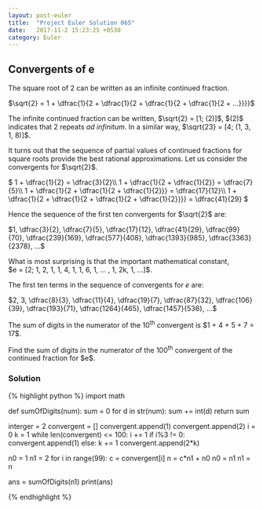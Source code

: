 ```yaml
---
layout: post-euler
title:  "Project Euler Solution 065"
date:   2017-11-2 15:23:25 +0530
category: Euler
---
```


<h2>Convergents of e</h2>
<div><p>The square root of 2 can be written as an infinite continued fraction.</p><p>$\sqrt{2} = 1 + \dfrac{1}{2 + \dfrac{1}{2 + \dfrac{1}{2 + \dfrac{1}{2 + ...}}}}$</p><p>The infinite continued fraction can be written, $\sqrt{2} = [1; (2)]$, $(2)$ indicates that 2 repeats <i>ad infinitum</i>. In a similar way, $\sqrt{23} = [4; (1, 3, 1, 8)]$.</p><p>It turns out that the sequence of partial values of continued fractions for square roots provide the best rational approximations. Let us consider the convergents for $\sqrt{2}$.</p><p>$
1 + \dfrac{1}{2} = \dfrac{3}{2}\\
1 + \dfrac{1}{2 + \dfrac{1}{2}} = \dfrac{7}{5}\\
1 + \dfrac{1}{2 + \dfrac{1}{2 + \dfrac{1}{2}}} = \dfrac{17}{12}\\
1 + \dfrac{1}{2 + \dfrac{1}{2 + \dfrac{1}{2 + \dfrac{1}{2}}}} = \dfrac{41}{29}
$</p><p>Hence the sequence of the first ten convergents for $\sqrt{2}$ are:</p><p>$1, \dfrac{3}{2}, \dfrac{7}{5}, \dfrac{17}{12}, \dfrac{41}{29}, \dfrac{99}{70}, \dfrac{239}{169}, \dfrac{577}{408}, \dfrac{1393}{985}, \dfrac{3363}{2378}, ...$</p><p>What is most surprising is that the important mathematical constant,<br/>$e = [2; 1, 2, 1, 1, 4, 1, 1, 6, 1, ... , 1, 2k, 1, ...]$.</p><p>The first ten terms in the sequence of convergents for <i>e</i> are:</p><p>$2, 3, \dfrac{8}{3}, \dfrac{11}{4}, \dfrac{19}{7}, \dfrac{87}{32}, \dfrac{106}{39}, \dfrac{193}{71}, \dfrac{1264}{465}, \dfrac{1457}{536}, ...$</p><p>The sum of digits in the numerator of the 10<sup>th</sup> convergent is $1 + 4 + 5 + 7 = 17$.</p><p>Find the sum of digits in the numerator of the 100<sup>th</sup> convergent of the continued fraction for $e$.</p></div>

### Solution

{% highlight python %}
import math

def sumOfDigits(num):
	sum = 0
	for d in str(num):
		sum += int(d)
	return sum

interger = 2
convergent = []
convergent.append(1)
convergent.append(2)
i = 0
k = 1
while len(convergent) <= 100:
	i += 1
	if i%3 != 0:
		convergent.append(1)
	else:
		k += 1
		convergent.append(2*k)

n0 = 1
n1 = 2
for i in range(99):
	c = convergent[i]
	n = c*n1 + n0
	n0 = n1
	n1 = n
	
ans = sumOfDigits(n1)
print(ans)
		


		

{% endhighlight %}
